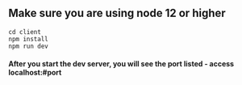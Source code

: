 ## Make sure you are using node 12 or higher
```
cd client
npm install
npm run dev
```
#### After you start the dev server, you will see the port listed - access localhost:#port